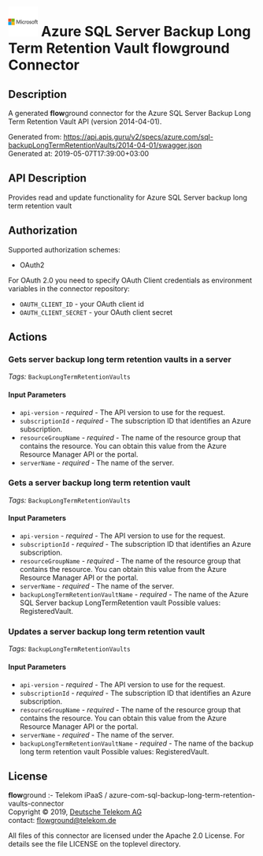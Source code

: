 # ![LOGO](logo.png) Azure SQL Server Backup Long Term Retention Vault **flow**ground Connector

## Description

A generated **flow**ground connector for the Azure SQL Server Backup Long Term Retention Vault API (version 2014-04-01).

Generated from: https://api.apis.guru/v2/specs/azure.com/sql-backupLongTermRetentionVaults/2014-04-01/swagger.json<br/>
Generated at: 2019-05-07T17:39:00+03:00

## API Description

Provides read and update functionality for Azure SQL Server backup long term retention vault

## Authorization

Supported authorization schemes:
- OAuth2

For OAuth 2.0 you need to specify OAuth Client credentials as environment variables in the connector repository:
* `OAUTH_CLIENT_ID` - your OAuth client id
* `OAUTH_CLIENT_SECRET` - your OAuth client secret

## Actions

### Gets server backup long term retention vaults in a server

*Tags:* `BackupLongTermRetentionVaults`

#### Input Parameters
* `api-version` - _required_ - The API version to use for the request.
* `subscriptionId` - _required_ - The subscription ID that identifies an Azure subscription.
* `resourceGroupName` - _required_ - The name of the resource group that contains the resource. You can obtain this value from the Azure Resource Manager API or the portal.
* `serverName` - _required_ - The name of the server.

### Gets a server backup long term retention vault

*Tags:* `BackupLongTermRetentionVaults`

#### Input Parameters
* `api-version` - _required_ - The API version to use for the request.
* `subscriptionId` - _required_ - The subscription ID that identifies an Azure subscription.
* `resourceGroupName` - _required_ - The name of the resource group that contains the resource. You can obtain this value from the Azure Resource Manager API or the portal.
* `serverName` - _required_ - The name of the server.
* `backupLongTermRetentionVaultName` - _required_ - The name of the Azure SQL Server backup LongTermRetention vault
    Possible values: RegisteredVault.

### Updates a server backup long term retention vault

*Tags:* `BackupLongTermRetentionVaults`

#### Input Parameters
* `api-version` - _required_ - The API version to use for the request.
* `subscriptionId` - _required_ - The subscription ID that identifies an Azure subscription.
* `resourceGroupName` - _required_ - The name of the resource group that contains the resource. You can obtain this value from the Azure Resource Manager API or the portal.
* `serverName` - _required_ - The name of the server.
* `backupLongTermRetentionVaultName` - _required_ - The name of the backup long term retention vault
    Possible values: RegisteredVault.

## License

**flow**ground :- Telekom iPaaS / azure-com-sql-backup-long-term-retention-vaults-connector<br/>
Copyright © 2019, [Deutsche Telekom AG](https://www.telekom.de)<br/>
contact: flowground@telekom.de

All files of this connector are licensed under the Apache 2.0 License. For details
see the file LICENSE on the toplevel directory.
